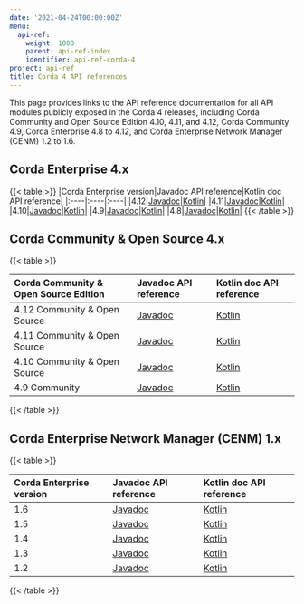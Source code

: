 ```yaml
---
date: '2021-04-24T00:00:00Z'
menu:
  api-ref:
    weight: 1000
    parent: api-ref-index
    identifier: api-ref-corda-4
project: api-ref
title: Corda 4 API references
---
```


This page provides links to the API reference documentation for all API modules publicly exposed in the Corda 4 releases, including Corda Community and Open Source Edition 4.10, 4.11, and 4.12, Corda Community 4.9, Corda Enterprise 4.8 to 4.12, and Corda Enterprise Network Manager (CENM) 1.2 to 1.6.

## Corda Enterprise 4.x

{{< table >}}
|Corda Enterprise version|Javadoc API reference|Kotlin doc API reference|
|:----|:----|:----|
|4.12|<a href="../../../en/api-ref/corda/4.12/enterprise/javadoc/index.html" target="_blank">Javadoc</a>|<a href="../../../en/api-ref/corda/4.12/enterprise/kotlin/corda/index.html" target="_blank">Kotlin</a>|
|4.11|<a href="../../../en/api-ref/corda/4.11/enterprise/javadoc/index.html" target="_blank">Javadoc</a>|<a href="../../../en/api-ref/corda/4.11/enterprise/kotlin/corda/index.html" target="_blank">Kotlin</a>|
|4.10|<a href="../../../en/api-ref/corda/4.10/enterprise/javadoc/index.html" target="_blank">Javadoc</a>|<a href="../../../en/api-ref/corda/4.10/enterprise/kotlin/corda/index.html" target="_blank">Kotlin</a>|
|4.9|<a href="../../../en/api-ref/corda/4.9/enterprise/javadoc/index.html" target="_blank">Javadoc</a>|<a href="../../../en/api-ref/corda/4.9/enterprise/kotlin/corda/index.html" target="_blank">Kotlin</a>|
|4.8|<a href="../../../en/api-ref/corda/4.8/enterprise/javadoc/index.html" target="_blank">Javadoc</a>|<a href="../../../en/api-ref/corda/4.8/enterprise/kotlin/corda/index.html" target="_blank">Kotlin</a>|
{{< /table >}}

## Corda Community & Open Source 4.x

{{< table >}}

|Corda Community & Open Source Edition|Javadoc API reference|Kotlin doc API reference|
|:----|:----|:----|
| 4.12 Community & Open Source |<a href="../../../en/api-ref/corda/4.12/community/javadoc/index.html" target="_blank">Javadoc</a>|<a href="../../../en/api-ref/corda/4.12/community/kotlin/corda/index.html" target="_blank">Kotlin</a>|
| 4.11 Community & Open Source |<a href="../../../en/api-ref/corda/4.11/community/javadoc/index.html" target="_blank">Javadoc</a>|<a href="../../../en/api-ref/corda/4.11/community/kotlin/corda/index.html" target="_blank">Kotlin</a>|
| 4.10 Community & Open Source |<a href="../../../en/api-ref/corda/4.10/community/javadoc/index.html" target="_blank">Javadoc</a>|<a href="../../../en/api-ref/corda/4.10/community/kotlin/corda/index.html" target="_blank">Kotlin</a>|
| 4.9 Community |<a href="../../../en/api-ref/corda/4.9/community/javadoc/index.html" target="_blank">Javadoc</a>|<a href="../../../en/api-ref/corda/4.10/community/kotlin/corda/index.html" target="_blank">Kotlin</a>|

{{< /table >}}


## Corda Enterprise Network Manager (CENM) 1.x

{{< table >}}

|Corda Enterprise version|Javadoc API reference|Kotlin doc API reference|
|:----|:----|:----|
|1.6|<a href="../../../en/api-ref/corda/1.6/cenm/javadoc/index.html" target="_blank">Javadoc</a>|<a href="../../../en/api-ref/corda/1.6/cenm/kotlin/corda/index.html" target="_blank">Kotlin</a>|
|1.5|<a href="../../../en/api-ref/corda/1.5/cenm/javadoc/index.html" target="_blank">Javadoc</a>|<a href="../../../en/api-ref/corda/1.5/cenm/kotlin/corda/index.html" target="_blank">Kotlin</a>|
|1.4|<a href="../../../en/api-ref/corda/1.4/cenm/javadoc/index.html" target="_blank">Javadoc</a>|<a href="../../../en/api-ref/corda/1.4/cenm/kotlin/corda/index.html" target="_blank">Kotlin</a>|
|1.3|<a href="../../../en/api-ref/corda/1.3/cenm/javadoc/index.html" target="_blank">Javadoc</a>|<a href="../../../en/api-ref/corda/1.3/cenm/kotlin/corda/index.html" target="_blank">Kotlin</a>|
|1.2|<a href="../../../en/api-ref/corda/1.2/cenm/javadoc/index.html" target="_blank">Javadoc</a>|<a href="../../../en/api-ref/corda/1.2/cenm/kotlin/corda/index.html" target="_blank">Kotlin</a>|

{{< /table >}}
